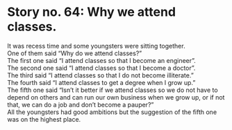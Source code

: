 Story no. 64: Why we attend classes.
====================================

It was recess time and some youngsters were sitting together.  
 One of them said “Why do we attend classes?”  
 The first one said “I attend classes so that I become an engineer”.  
 The second one said “I attend classes so that I become a doctor”.  
 The third said “I attend classes so that I do not become illiterate.”  
 The fourth said “I attend classes to get a degree when I grow up.”  
 The fifth one said “Isn’t it better if we attend classes so we do not
have to depend on others and can run our own business when we grow up,
or if not that, we can do a job and don’t become a pauper?”  
 All the youngsters had good ambitions but the suggestion of the fifth
one was on the highest place.


